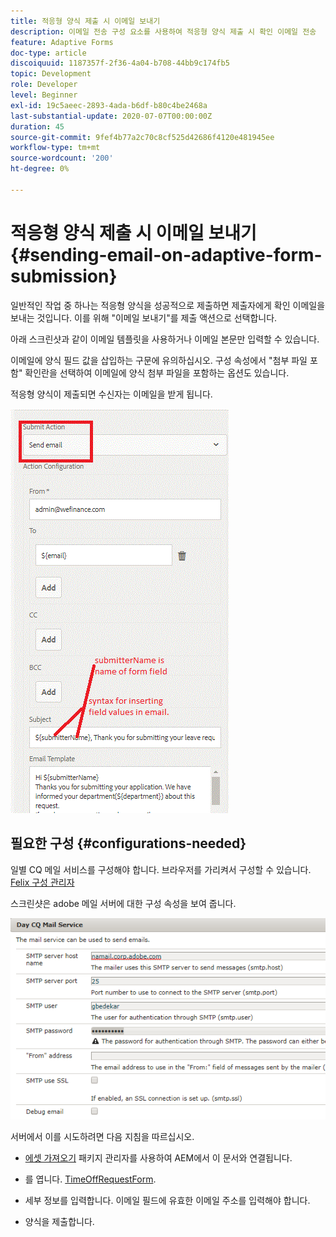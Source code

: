 ```yaml
---
title: 적응형 양식 제출 시 이메일 보내기
description: 이메일 전송 구성 요소를 사용하여 적응형 양식 제출 시 확인 이메일 전송
feature: Adaptive Forms
doc-type: article
discoiquuid: 1187357f-2f36-4a04-b708-44bb9c174fb5
topic: Development
role: Developer
level: Beginner
exl-id: 19c5aeec-2893-4ada-b6df-b80c4be2468a
last-substantial-update: 2020-07-07T00:00:00Z
duration: 45
source-git-commit: 9fef4b77a2c70c8cf525d42686f4120e481945ee
workflow-type: tm+mt
source-wordcount: '200'
ht-degree: 0%

---
```


# 적응형 양식 제출 시 이메일 보내기 {#sending-email-on-adaptive-form-submission}

일반적인 작업 중 하나는 적응형 양식을 성공적으로 제출하면 제출자에게 확인 이메일을 보내는 것입니다. 이를 위해 &quot;이메일 보내기&quot;를 제출 액션으로 선택합니다.

아래 스크린샷과 같이 이메일 템플릿을 사용하거나 이메일 본문만 입력할 수 있습니다.

이메일에 양식 필드 값을 삽입하는 구문에 유의하십시오. 구성 속성에서 &quot;첨부 파일 포함&quot; 확인란을 선택하여 이메일에 양식 첨부 파일을 포함하는 옵션도 있습니다.

적응형 양식이 제출되면 수신자는 이메일을 받게 됩니다.

![SendEmail](assets/sendemailaction.gif)

## 필요한 구성 {#configurations-needed}

일별 CQ 메일 서비스를 구성해야 합니다. 브라우저를 가리켜서 구성할 수 있습니다. [Felix 구성 관리자](http://localhost:4502/system/console/configMgr)

스크린샷은 adobe 메일 서버에 대한 구성 속성을 보여 줍니다.

![메일 서비스](assets/mailservice.png)

서버에서 이를 시도하려면 다음 지침을 따르십시오.

* [에셋 가져오기](assets/timeoffrequest.zip) 패키지 관리자를 사용하여 AEM에서 이 문서와 연결됩니다.

* 를 엽니다. [TimeOffRequestForm](http://localhost:4502/content/dam/formsanddocuments/helpx/timeoffrequestform/jcr:content?wcmmode=disabled).

* 세부 정보를 입력합니다. 이메일 필드에 유효한 이메일 주소를 입력해야 합니다.

* 양식을 제출합니다.

